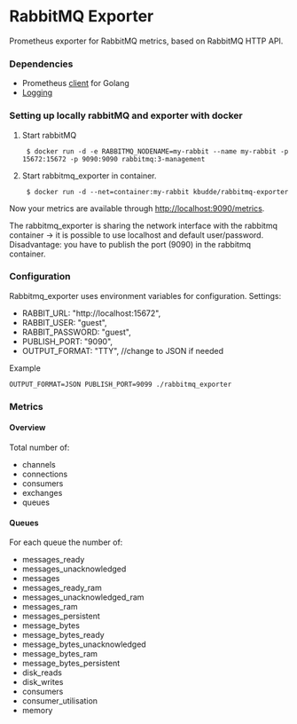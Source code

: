 # RabbitMQ Exporter

Prometheus exporter for RabbitMQ metrics, based on RabbitMQ HTTP API.

### Dependencies

* Prometheus [client](https://github.com/prometheus/client_golang) for Golang
* [Logging](https://github.com/Sirupsen/logrus)

### Setting up locally rabbitMQ and exporter with docker

1. Start rabbitMQ

        $ docker run -d -e RABBITMQ_NODENAME=my-rabbit --name my-rabbit -p 15672:15672 -p 9090:9090 rabbitmq:3-management

2. Start rabbitmq_exporter in container.

        $ docker run -d --net=container:my-rabbit kbudde/rabbitmq-exporter

Now your metrics are available through [http://localhost:9090/metrics](http://localhost:9090/metrics).

The rabbitmq_exporter is sharing the network interface with the rabbitmq container -> it is possible to use localhost and default user/password.
Disadvantage: you have to publish the port (9090) in the rabbitmq container.

### Configuration

Rabbitmq_exporter uses environment variables for configuration.
Settings:

* RABBIT_URL:      "http://localhost:15672",
* RABBIT_USER:     "guest",
* RABBIT_PASSWORD: "guest",
* PUBLISH_PORT:    "9090",
* OUTPUT_FORMAT:   "TTY", //change to JSON if needed

Example

    OUTPUT_FORMAT=JSON PUBLISH_PORT=9099 ./rabbitmq_exporter

### Metrics

#### Overview

Total number of:

* channels
* connections
* consumers
* exchanges
* queues

#### Queues

For each queue the number of:

* messages_ready
* messages_unacknowledged
* messages
* messages_ready_ram
* messages_unacknowledged_ram
* messages_ram
* messages_persistent
* message_bytes
* message_bytes_ready
* message_bytes_unacknowledged
* message_bytes_ram
* message_bytes_persistent
* disk_reads
* disk_writes
* consumers
* consumer_utilisation
* memory

